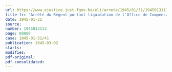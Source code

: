 ```yaml
---
url: https://www.ejustice.just.fgov.be/eli/arrete/1945/01/31/1945013113/justel
title-fr: "Arrêté du Régent portant liquidation de l'Office de Compensation belgo-luxembourgeois"
date: 1945-01-31
source:
number: 1945013113
page: 88888
case: 1945-01-31/41
publication: 1945-03-02
starts:
modifies:
pdf-original:
pdf-consolidated:
---
```


